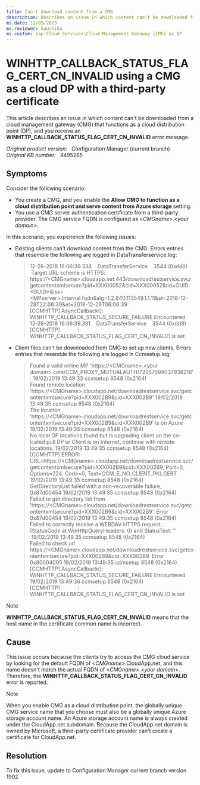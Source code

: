 ```yaml
---
title: Can't download content from a CMG
description: Describes an issue in which content can't be downloaded from a CMG that functions as a cloud DP, and you receive an WINHTTP_CALLBACK_STATUS_FLAG_CERT_CN_INVALID error message.
ms.date: 12/05/2023
ms.reviewer: kaushika
ms.custom: sap:Cloud Services\Cloud Management Gateway (CMG) as DP
---
```

# WINHTTP_CALLBACK_STATUS_FLAG_CERT_CN_INVALID using a CMG as a cloud DP with a third-party certificate

This article describes an issue in which content can't be downloaded from a cloud management gateway (CMG) that functions as a cloud distribution point (DP), and you receive an **WINHTTP_CALLBACK_STATUS_FLAG_CERT_CN_INVALID** error message.

_Original product version:_ &nbsp; Configuration Manager (current branch)  
_Original KB number:_ &nbsp; 4495265

## Symptoms

Consider the following scenario:

- You create a CMG, and you enable the **Allow CMG to function as a cloud distribution point and serve content from Azure storage** setting.
- You use a CMG server authentication certificate from a third-party provider. The CMG service FQDN is configured as \<*CMGname*>.\<*your domain*>.

In this scenario, you experience the following issues:

- Existing clients can't download content from the CMG. Errors entries that resemble the following are logged in DataTransferservice.log:

  > 12-28-2018 16:06:39.334 &nbsp; &nbsp;DataTransferService &nbsp; &nbsp;3544 (0xdd8) &nbsp; &nbsp;Target URL scheme is HTTPS: https://\<CMGname>.cloudapp.net:443/downloadrestservice.svc/getcontentxmlsecure?pid=XXX00052&cid=XXX00052&tid=GUID:\<GUID>&iss=\<MPserver>.Internal.fqdn&alg=1.2.840.113549.1.1.11&st=2018-12-28T22:06:39&et=2018-12-29T06:06:39  
  > [CCMHTTP] AsyncCallback(): WINHTTP_CALLBACK_STATUS_SECURE_FAILURE Encountered  
  > 12-28-2018 16:06:39.391 &nbsp; &nbsp;DataTransferService &nbsp; &nbsp;3544 (0xdd8)  
  > [CCMHTTP] &nbsp; &nbsp; &nbsp; &nbsp; &nbsp; &nbsp;: WINHTTP_CALLBACK_STATUS_FLAG_CERT_CN_INVALID is set

- Client files can't be downloaded from CMG to set up new clients. Errors entries that resemble the following are logged in Ccmsetup.log:

  > Found a valid online MP 'https://\<CMGname>.\<your domain>.com/CCM_PROXY_MUTUALAUTH/72057594037938216'. 19/02/2019 13:49:33 ccmsetup 8548 (0x2164)  
  > Found remote location 'https://\<CMGname>.cloudapp.net/downloadrestservice.svc/getcontentxmlsecure?pid=XXX002B9&cid=XXX002B9' 19/02/2019 13:49:35 ccmsetup 8548 (0x2164)  
  > The location 'https://\<CMGname>.cloudapp.net/downloadrestservice.svc/getcontentxmlsecure?pid=XXX002B9&cid=XXX002B9' is on Azure 19/02/2019 13:49:35 ccmsetup 8548 (0x2164)  
  > No local DP locations found but is upgrading client on the co-lcated pull DP or Client is on Internet, continue with remote locations. 19/02/2019 13:49:35 ccmsetup 8548 (0x2164)  
  > [CCMHTTP] ERROR: URL=https://\<CMGname>.cloudapp.net/downloadrestservice.svc/getcontentxmlsecure?pid=XXX002B9&cid=XXX002B9, Port=0, Options=224, Code=0, Text=CCM_E_NO_CLIENT_PKI_CERT 19/02/2019 13:49:35 ccmsetup 8548 (0x2164)  
  > GetDirectoryList failed with a non-recoverable failure, 0x87d00454 19/02/2019 13:49:35 ccmsetup 8548 (0x2164)  
  > Failed to get directory list from 'https://\<CMGname>.cloudapp.net/downloadrestservice.svc/getcontentxmlsecure?pid=XXX002B9&cid=XXX002B9'. Error 0x87d00454 19/02/2019 13:49:35 ccmsetup 8548 (0x2164)  
  > Failed to correctly receive a WEBDAV HTTPS request.. (StatusCode at WinHttpQueryHeaders: 0) and StatusText: '' &nbsp;19/02/2019 13:49:35 ccmsetup 8548 (0x2164)  
  > Failed to check url https://\<CMGname>.cloudapp.net/downloadrestservice.svc/getcontentxmlsecure?pid=XXX002B9&cid=XXX002B9. Error 0x80004005 19/02/2019 13:49:35 ccmsetup 8548 (0x2164)  
  > [CCMHTTP] AsyncCallback(): WINHTTP_CALLBACK_STATUS_SECURE_FAILURE Encountered 19/02/2019 13:49:36 ccmsetup 8548 (0x2164)  
  > [CCMHTTP] &nbsp; &nbsp; &nbsp; &nbsp; &nbsp; &nbsp;: WINHTTP_CALLBACK_STATUS_FLAG_CERT_CN_INVALID is set

> [!NOTE]
> **WINHTTP_CALLBACK_STATUS_FLAG_CERT_CN_INVALID** means that the host name in the certificate common name is incorrect.

## Cause

This issue occurs because the clients try to access the CMG cloud service by looking for the default FQDN of \<*CMGname*>.CloudApp.net, and this name doesn't match the actual FQDN of \<*CMGname*>.\<*your domain*>. Therefore, the **WINHTTP_CALLBACK_STATUS_FLAG_CERT_CN_INVALID** error is reported.

> [!NOTE]
> When you enable CMG as a cloud distribution point, the globally unique CMG service name that you choose must also be a globally unique Azure storage account name. An Azure storage account name is always created under the CloudApp.net subdomain. Because the CloudApp.net domain is owned by Microsoft, a third-party certificate provider can't create a certificate for CloudApp.net.

## Resolution

To fix this issue, update to Configuration Manager current branch version 1902.
